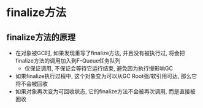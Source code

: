 # finalize方法

## finalize方法的原理

* 在对象被GC时, 如果发现重写了finalize方法, 并且没有被执行过, 将会把finalize方法的调用加入到F-Queue任务队列
  * 仅保证调用, 不保证会等待它运行结束, 避免因为执行慢影响GC
* 如果finalize执行过程中, 这个对象变为可以从GC Root强/软引用可达, 那么它将不会被回收
* 如果对象再次变为可回收状态, 它的finalize方法不会被再次调用, 而是直接被回收
